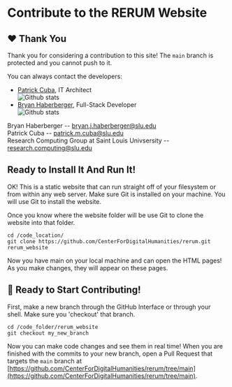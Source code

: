# Contribute to the RERUM Website

## ❤️ Thank You

Thank you for considering a contribution to this site!  The `main` branch is protected and you cannot push to it. 

You can always contact the developers:

* [Patrick Cuba](https://github.com/orgs/CenterForDigitalHumanities/people/cubap), IT Architect <br>![Github stats](https://github-readme-stats.vercel.app/api?username=cubap&theme=highcontrast&show_icons=true&count_private=true)
* [Bryan Haberberger](https://github.com/orgs/CenterForDigitalHumanities/people/thehabes), Full-Stack Developer <br>![Github stats](https://github-readme-stats.vercel.app/api?username=thehabes&theme=highcontrast&show_icons=true&count_private=true)

Bryan Haberberger -- bryan.j.haberberger@slu.edu  
Patrick Cuba -- patrick.m.cuba@slu.edu  
Research Computing Group at Saint Louis Univsersity -- research.computing@slu.edu  

## Ready to Install It And Run It!

OK!  This is a static website that can run straight off of your filesystem or from within any web server.  Make sure Git is installed on your machine.  You will use Git to install the website.

Once you know where the website folder will be use Git to clone the website into that folder.

```
cd /code_location/
git clone https://github.com/CenterForDigitalHumanities/rerum.git rerum_website
```

Now you have main on your local machine and can open the HTML pages!  As you make changes, they will appear on these pages.

## 🎉 Ready to Start Contributing!

First, make a new branch through the GitHub Interface or through your shell.  Make sure you 'checkout' that branch.

```
cd /code_folder/rerum_website
git checkout my_new_branch
```

Now you can make code changes and see them in real time!  When you are finished with the commits to your new branch, open a Pull Request that targets the `main` branch at [https://github.com/CenterForDigitalHumanities/rerum/tree/main](https://github.com/CenterForDigitalHumanities/rerum/tree/main).
